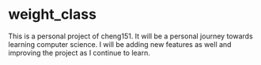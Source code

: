 # weight_class
This is a personal project of cheng151. It will be a personal journey towards learning computer science. 
I will be adding new features as well and improving the project as I continue to learn. 